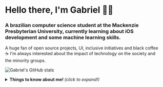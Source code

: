 # Hello there, I'm Gabriel 👋🏾
### A brazilian computer science student at the Mackenzie Presbyterian University, currently learning about iOS development and some machine learning skills.
A huge fan of open source projects, UI, inclusive initiatives and black coffee ☕️
I'm always interested about the impact of technology on the society and the minority groups.

![Gabriel's GitHub stats](https://github-readme-stats.vercel.app/api?username=batistagc&show_icons=true&theme=radical)


<details>
  <summary> <b> Things to know about me! </b> <i>(click to expand!)</i> </summary>
  
  <br>
   This is going to be hidden.
 </details>

<!--
**batistagc/batistagc** is a ✨ _special_ ✨ repository because its `README.md` (this file) appears on your GitHub profile.

Here are some ideas to get you started:

- 🔭 I’m currently working on ...
- 🌱 I’m currently learning ...
- 👯 I’m looking to collaborate on ...
- 🤔 I’m looking for help with ...
- 💬 Ask me about ...
- 📫 How to reach me: ...
- 😄 Pronouns: ...
- ⚡ Fun fact: ...
-->

